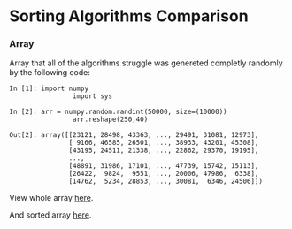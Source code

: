 # Sorting Algorithms Comparison

### Array

Array that all of the algorithms struggle was genereted completly randomly by the following code:

```python3
In [1]: import numpy
				import sys

In [2]: arr = numpy.random.randint(50000, size=(10000))
				arr.reshape(250,40) 

Out[2]: array([[23121, 28498, 43363, ..., 29491, 31081, 12973],
               [ 9166, 46585, 26501, ..., 38933, 43201, 45308],
               [43195, 24511, 21338, ..., 22862, 29370, 19195],
               ...,
               [48891, 31986, 17101, ..., 47739, 15742, 15113],
               [26422,  9824,  9551, ..., 20006, 47986,  6338],
               [14762,  5234, 28853, ..., 30081,  6346, 24506]])
```

View whole array [here](src/input.txt).<br/> 

And sorted array [here](src/sorted.txt).
